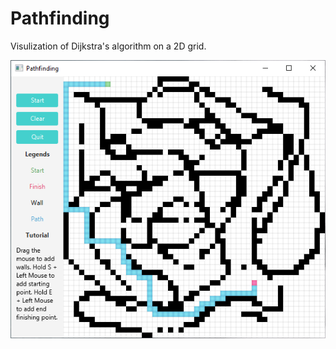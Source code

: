 # Pathfinding




Visulization of Dijkstra's algorithm on a 2D grid.

<div align = "center">
 <img src = "src/sample_image_0.PNG">
</div>
